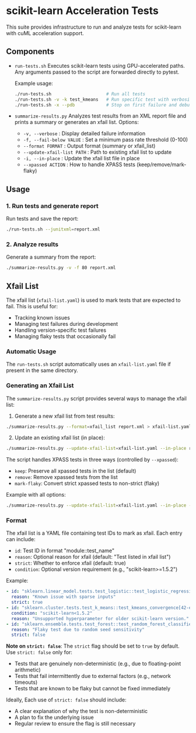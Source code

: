 # scikit-learn Acceleration Tests

This suite provides infrastructure to run and analyze tests for scikit-learn with cuML acceleration support.

## Components

- `run-tests.sh`
  Executes scikit-learn tests using GPU-accelerated paths. Any arguments passed to the script are forwarded directly to pytest.

  Example usage:
  ```bash
  ./run-tests.sh                     # Run all tests
  ./run-tests.sh -v -k test_kmeans   # Run specific test with verbosity
  ./run-tests.sh -x --pdb            # Stop on first failure and debug
  ```

- `summarize-results.py`
  Analyzes test results from an XML report file and prints a summary or generates an xfail list.
  Options:
  - `-v, --verbose`          : Display detailed failure information
  - `-f, --fail-below VALUE` : Set a minimum pass rate threshold (0-100)
  - `--format FORMAT`        : Output format (summary or xfail_list)
  - `--update-xfail-list PATH` : Path to existing xfail list to update
  - `-i, --in-place`        : Update the xfail list file in place
  - `--xpassed ACTION`      : How to handle XPASS tests (keep/remove/mark-flaky)

## Usage

### 1. Run tests and generate report
Run tests and save the report:
```bash
./run-tests.sh --junitxml=report.xml
```

### 2. Analyze results
Generate a summary from the report:
```bash
./summarize-results.py -v -f 80 report.xml
```

## Xfail List

The xfail list (`xfail-list.yaml`) is used to mark tests that are expected to fail. This is useful for:
- Tracking known issues
- Managing test failures during development
- Handling version-specific test failures
- Managing flaky tests that occasionally fail

### Automatic Usage
The `run-tests.sh` script automatically uses an `xfail-list.yaml` file if present in the same directory.

### Generating an Xfail List
The `summarize-results.py` script provides several ways to manage the xfail list:

1. Generate a new xfail list from test results:
```bash
./summarize-results.py --format=xfail_list report.xml > xfail-list.yaml
```

2. Update an existing xfail list (in place):
```bash
./summarize-results.py --update-xfail-list=xfail-list.yaml --in-place report.xml
```

The script handles XPASS tests in three ways (controlled by `--xpassed`):
- `keep`: Preserve all xpassed tests in the list (default)
- `remove`: Remove xpassed tests from the list
- `mark-flaky`: Convert strict xpassed tests to non-strict (flaky)

Example with all options:
```bash
./summarize-results.py --update-xfail-list=xfail-list.yaml --in-place --xpassed=mark-flaky report.xml
```

### Format
The xfail list is a YAML file containing test IDs to mark as xfail. Each entry can include:
- `id`: Test ID in format "module::test_name"
- `reason`: Optional reason for xfail (default: "Test listed in xfail list")
- `strict`: Whether to enforce xfail (default: true)
- `condition`: Optional version requirement (e.g., "scikit-learn>=1.5.2")

Example:
```yaml
- id: "sklearn.linear_model.tests.test_logistic::test_logistic_regression"
  reason: "Known issue with sparse inputs"
  strict: true
- id: "sklearn.cluster.tests.test_k_means::test_kmeans_convergence[42-elkan]"
  condition: "scikit-learn<1.5.2"
  reason: "Unsupported hyperparameter for older scikit-learn version."
- id: "sklearn.ensemble.tests.test_forest::test_random_forest_classifier"
  reason: "Flaky test due to random seed sensitivity"
  strict: false
```

**Note on `strict: false`**:
The `strict` flag should be set to `true` by default. Use `strict: false` only for:
- Tests that are genuinely non-deterministic (e.g., due to floating-point arithmetic)
- Tests that fail intermittently due to external factors (e.g., network timeouts)
- Tests that are known to be flaky but cannot be fixed immediately

Ideally, Each use of `strict: false` should include:
- A clear explanation of why the test is non-deterministic
- A plan to fix the underlying issue
- Regular review to ensure the flag is still necessary
